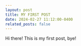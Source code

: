 ```yaml
---
layout: post
title: MY FIRST POST
date: 2024-02-27 11:12:00-0400
related_posts: false
---
```

Hi there! This is my first post, bye!

